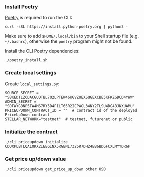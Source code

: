 ### Install Poetry

[Poetry](https://python-poetry.org/) is required to run the CLI:

```
curl -sSL https://install.python-poetry.org | python3 -
```

Make sure to add `$HOME/.local/bin` to your Shell startup file (e.g. `~/.bashrc`),
otherwise the `poetry` program might not be found.

Install the CLI Poetry dependencies:

```
./poetry_install.sh
```

### Create local settings

Create `local_settings.py`:

```
SOURCE_SECRET = "SBKEDTLZ6DACGUDTBL7O2LPTEW46KGVZUEXSQGEXCBE5KFKZGDCD4YWW"
ADMIN_SECRET = "SDFWYGBNP5TW4MS7RY5D4FILT65R2IEPWGL34NY2TLSU4DC4BJNXUAMU"
PRICEUPDOWN_CONTRACT_ID = ""  # contract id of the deployed PriceUpDown contract
STELLAR_NETWORK="testnet"  # testnet, futurenet or public
```

### Initialize the contract

```
./cli priceupdown initialize CDUXPLBTLQALOKX2IEEGINX5RGBNI7326R7DH24BB6BDGFCXLMYYDR6P
```

### Get price up/down value

```
./cli priceupdown get_price_up_down other USD
```

